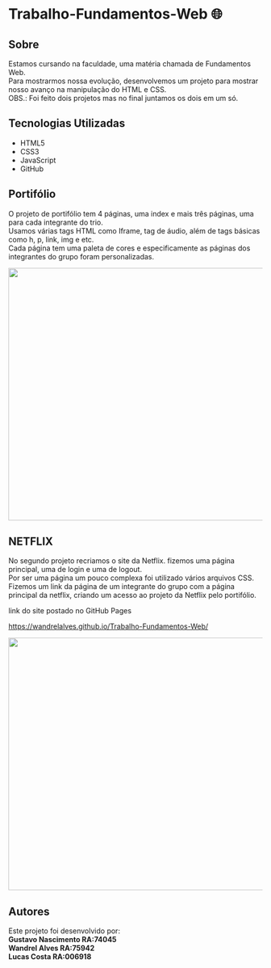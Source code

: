 # Trabalho-Fundamentos-Web 🌐

## Sobre

<p>Estamos cursando na faculdade, uma matéria chamada de Fundamentos Web.<br>
Para mostrarmos nossa evolução, desenvolvemos um projeto para mostrar nosso avanço na manipulação do HTML e CSS. <br>OBS.: Foi feito dois projetos mas no final juntamos os dois em um só.</p>

<h2>Tecnologias Utilizadas</h2>
<ul>
  <li>HTML5</li>
  <li>CSS3</li>
  <li>JavaScript</li>
  <li>GitHub
</ul>

## Portifólio

<p>O projeto de portifólio tem 4 páginas, uma index e mais três páginas, uma para cada integrante do trio.<br>
Usamos várias tags HTML como Iframe, tag de áudio, além de tags básicas como h, p, link, img e etc.<br>
Cada página tem uma paleta de cores e especificamente as páginas dos integrantes do grupo foram personalizadas.
</p>
  <img src="gif index portifólio.gif" height="500" width="900"/>

## NETFLIX

<p>No segundo projeto recriamos o site da Netflix. fizemos uma página principal, uma de login e uma de logout.<br> Por ser uma página um pouco complexa foi utilizado vários arquivos CSS.<br> Fizemos um link da página de um integrante do grupo com a página principal da netflix, criando um acesso ao projeto da Netflix pelo portifólio.</p>
<p>link do site postado no GitHub Pages</p> 
<p><a href="https://wandrelalves.github.io/Trabalho-Fundamentos-Web/"> https://wandrelalves.github.io/Trabalho-Fundamentos-Web/</a></p>

 <img src="gif netflix.gif" height="500" width="900"/>

## Autores

<p>Este projeto foi desenvolvido por:<br>
<Strong>Gustavo Nascimento RA:74045<br>Wandrel Alves RA:75942<br>Lucas Costa RA:006918</strong>
